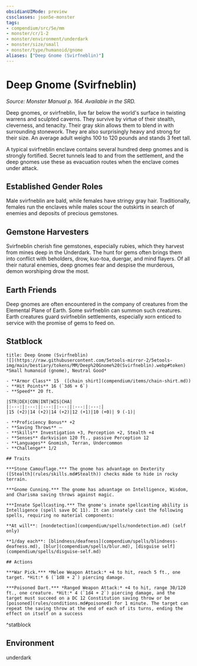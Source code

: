 ```yaml
---
obsidianUIMode: preview
cssclasses: json5e-monster
tags:
- compendium/src/5e/mm
- monster/cr/1-2
- monster/environment/underdark
- monster/size/small
- monster/type/humanoid/gnome
aliases: ["Deep Gnome (Svirfneblin)"]
---
```

# Deep Gnome (Svirfneblin)
*Source: Monster Manual p. 164. Available in the SRD.*  

Deep gnomes, or svirfneblin, live far below the world's surface in twisting warrens and sculpted caverns. They survive by virtue of their stealth, cleverness, and tenacity. Their gray skin allows them to blend in with surrounding stonework. They are also surprisingly heavy and strong for their size. An average adult weighs 100 to 120 pounds and stands 3 feet tall.

A typical svirfneblin enclave contains several hundred deep gnomes and is strongly fortified. Secret tunnels lead to and from the settlement, and the deep gnomes use these as evacuation routes when the enclave comes under attack.

## Established Gender Roles

Male svirfneblin are bald, while females have stringy gray hair. Traditionally, females run the enclaves while males scour the outskirts in search of enemies and deposits of precious gemstones.

## Gemstone Harvesters

Svirfneblin cherish fine gemstones, especially rubies, which they harvest from mines deep in the Underdark. The hunt for gems often brings them into conflict with beholders, drow, kuo-toa, duergar, and mind flayers. Of all their natural enemies, deep gnomes fear and despise the murderous, demon worshiping drow the most.

## Earth Friends

Deep gnomes are often encountered in the company of creatures from the Elemental Plane of Earth. Some svirfneblin can summon such creatures. Earth creatures guard svirfneblin settlements, especially xorn enticed to service with the promise of gems to feed on.

## Statblock

```ad-statblock
title: Deep Gnome (Svirfneblin)
![](https://raw.githubusercontent.com/5etools-mirror-2/5etools-img/main/bestiary/tokens/MM/Deep%20Gnome%20(Svirfneblin).webp#token)
*Small humanoid (gnome), Neutral Good*

- **Armor Class** 15  ([chain shirt](compendium/items/chain-shirt.md))
- **Hit Points** 16 (`3d6 + 6`)
- **Speed** 20 ft.

|STR|DEX|CON|INT|WIS|CHA|
|:---:|:---:|:---:|:---:|:---:|:---:|
|15 (+2)|14 (+2)|14 (+2)|12 (+1)|10 (+0)| 9 (-1)|

- **Proficiency Bonus** +2
- **Saving Throws** ⏤
- **Skills** Investigation +3, Perception +2, Stealth +4
- **Senses** darkvision 120 ft., passive Perception 12
- **Languages** Gnomish, Terran, Undercommon
- **Challenge** 1/2

## Traits

***Stone Camouflage.*** The gnome has advantage on Dexterity ([Stealth](rules/skills.md#Stealth)) checks made to hide in rocky terrain.

***Gnome Cunning.*** The gnome has advantage on Intelligence, Wisdom, and Charisma saving throws against magic.

***Innate Spellcasting.*** The gnome's innate spellcasting ability is Intelligence (spell save DC 11). It can innately cast the following spells, requiring no material components:

**At will**: [nondetection](compendium/spells/nondetection.md) (self only)

**1/day each**: [blindness/deafness](compendium/spells/blindness-deafness.md), [blur](compendium/spells/blur.md), [disguise self](compendium/spells/disguise-self.md)

## Actions

***War Pick.*** *Melee Weapon Attack:* +4 to hit, reach 5 ft., one target. *Hit:* 6 (`1d8 + 2`) piercing damage.

***Poisoned Dart.*** *Ranged Weapon Attack:* +4 to hit, range 30/120 ft., one creature. *Hit:* 4 (`1d4 + 2`) piercing damage, and the target must succeed on a DC 12 Constitution saving throw or be [poisoned](rules/conditions.md#poisoned) for 1 minute. The target can repeat the saving throw at the end of each of its turns, ending the effect on itself on a success
```
^statblock

## Environment

underdark